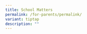 ```yaml
---
title: School Matters
permalink: /for-parents/permalink/
variant: tiptap
description: ""
---
```

<p></p>